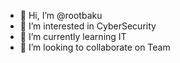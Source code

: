 - 👋 Hi, I’m @rootbaku
- 👀 I’m interested in CyberSecurity
- 🌱 I’m currently learning IT
- 💞️ I’m looking to collaborate on Team
